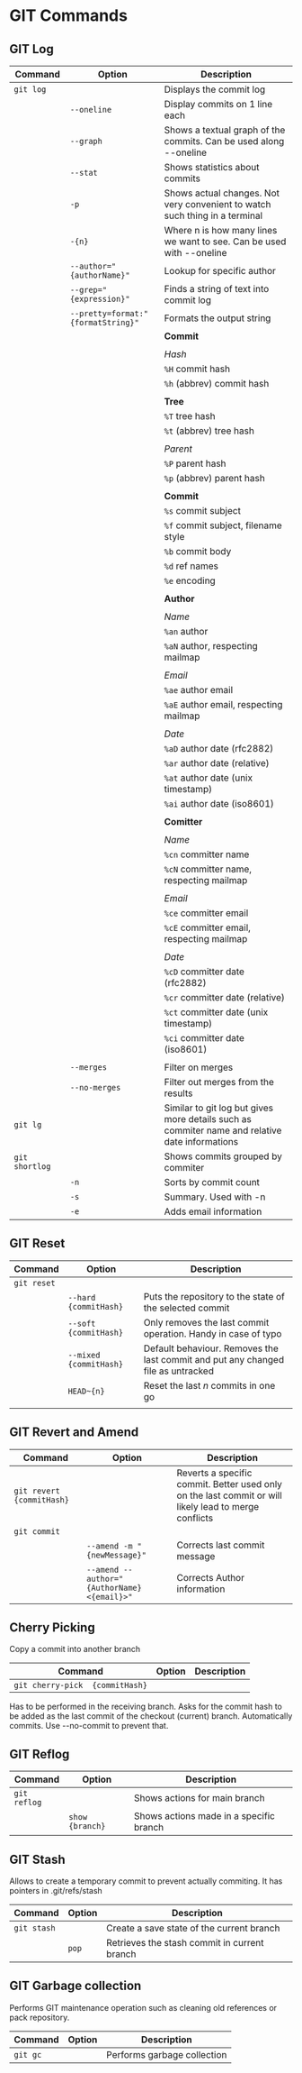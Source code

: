 GIT Commands
============


## GIT Log

| Command | Option | Description |
|-|-|-|
| `git log` |  | Displays the commit log |
|  | `--oneline` | Display commits on 1 line each |
|  | `--graph` | Shows a textual graph of the commits. Can be used along --oneline |
|  | `--stat` | Shows statistics about commits |
|  | `-p` | Shows actual changes. Not very convenient to watch such thing in a terminal |
|  | `-{n}` | Where n is how many lines we want to see. Can be used with --oneline |
|  | `--author="{authorName}"` | Lookup for specific author |
|  | `--grep="{expression}"` | Finds a string of text into commit log |
|  | `--pretty=format:"{formatString}"` | Formats the output string |
|  |  | **Commit** |
|  |  |  |
|  |  | *Hash* |
|  |  | `%H` 	commit hash |
|  |  | `%h` 	(abbrev) commit hash |
|  |  |  |
|  |  | **Tree** |
|  |  | `%T` 	tree hash |
|  |  | `%t` 	(abbrev) tree hash |
|  |  |  |
|  |  | *Parent* |
|  |  | `%P` 	parent hash |
|  |  | `%p` 	(abbrev) parent hash |
|  |  |  |
|  |  | **Commit** |
|  |  | `%s` 	commit subject |
|  |  | `%f` 	commit subject, filename style |
|  |  | `%b` 	commit body |
|  |  | `%d` 	ref names |
|  |  | `%e` 	encoding |
|  |  |  |
|  |  | **Author** |
|  |  |  |
|  |  | *Name* |
|  |  | `%an` 	author |
|  |  | `%aN` 	author, respecting mailmap |
|  |  |  |
|  |  | *Email* |
|  |  | `%ae` 	author email |
|  |  | `%aE` 	author email, respecting mailmap |
|  |  |  |
|  |  | *Date* |
|  |  | `%aD` 	author date (rfc2882) |
|  |  | `%ar` 	author date (relative) |
|  |  | `%at` 	author date (unix timestamp) |
|  |  | `%ai` 	author date (iso8601) |
|  |  |  |
|  |  | **Comitter** |
|  |  |  |
|  |  | *Name* |
|  |  | `%cn` 	committer name |
|  |  | `%cN` 	committer name, respecting mailmap |
|  |  |  |
|  |  | *Email* |
|  |  | `%ce` 	committer email |
|  |  | `%cE` 	committer email, respecting mailmap |
|  |  |  |
|  |  | *Date* |
|  |  | `%cD` 	committer date (rfc2882) |
|  |  | `%cr` 	committer date (relative) |
|  |  | `%ct` 	committer date (unix timestamp) |
|  |  | `%ci` 	committer date (iso8601) |
|  |  |  |
|  | `--merges` | Filter on merges |
|  | `--no-merges` | Filter out merges from the results |
| `git lg` |  | Similar to git log but gives more details such as commiter name and relative date informations |
| `git shortlog` |  | Shows commits grouped by commiter |
|  | `-n` | Sorts by commit count |
|  | `-s` | Summary. Used with -n |
|  | `-e` | Adds email information |


## GIT Reset

| Command | Option | Description |
|-|-|-|
| `git reset` |  |  |
|  | `--hard {commitHash}` | Puts the repository to the state of the selected commit |
|  | `--soft {commitHash}` | Only removes the last commit operation. Handy in case of typo |
|  | `--mixed {commitHash}` | Default behaviour. Removes the last commit and put any changed file as untracked |
|  | `HEAD~{n}` | Reset the last *n* commits in one go |
|  |  |  |

## GIT Revert and Amend

| Command | Option | Description |
|-|-|-|
| `git revert {commitHash}` |  | Reverts a specific commit. Better used only on the last commit or will likely lead to merge conflicts |
| `git commit` |  |  |
|  | `--amend -m "{newMessage}"` | Corrects last commit message |
|  | `--amend --author="{AuthorName} <{email}>"` | Corrects Author information |

## Cherry Picking

Copy a commit into another branch

| Command | Option | Description |
|-|-|-|
| `git cherry-pick	{commitHash}` |  |  |

Has to be performed in the receiving branch. Asks for the commit hash to be added as the last commit of the checkout (current) branch.
Automatically commits. Use --no-commit to prevent that.

## GIT Reflog

| Command | Option | Description |
|-|-|-|
| `git reflog` |  | Shows actions for main branch |
|  | `show {branch}` | Shows actions made in a specific branch |

## GIT Stash

Allows to create a temporary commit to prevent actually commiting. It has pointers in .git/refs/stash

| Command | Option | Description |
|-|-|-|
| `git stash` |  | Create a save state of the current branch |
|  | `pop` | Retrieves the stash commit in current branch |

## GIT Garbage collection

Performs GIT maintenance operation such as cleaning old references or pack repository.

| Command | Option | Description |
|-|-|-|
| `git gc` |  | Performs garbage collection |
